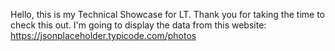 Hello, this is my Technical Showcase for LT.  Thank you for taking the time to check this out.  I'm going to display the data from this website: https://jsonplaceholder.typicode.com/photos
